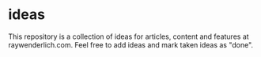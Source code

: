 # ideas
This repository is a collection of ideas for articles, content
and features at raywenderlich.com.
Feel free to add ideas and mark taken ideas as "done".

